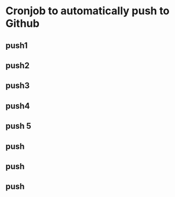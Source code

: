 # Cronjob to automatically push to Github
## push1
## push2
## push3
## push4
## push 5
## push
## push
## push
